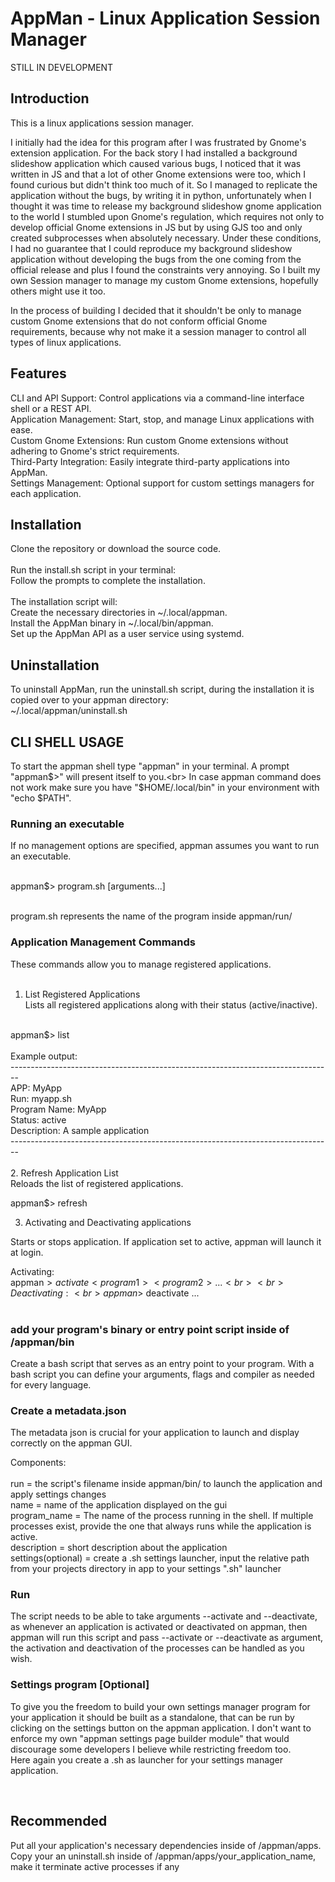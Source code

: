 # AppMan - Linux Application Session Manager

STILL IN DEVELOPMENT

## Introduction

This is a linux applications session manager.

I initially had the idea for this program after I was frustrated by Gnome's extension application. For the back story I had installed a background slideshow application which caused various bugs, I noticed that it was written in JS and that a lot of other Gnome extensions were too, which I found curious but didn't think too much of it. So I managed to replicate the application without the bugs, by writing it in python, unfortunately when I thought it was time to release my background slideshow gnome application to the world I stumbled upon Gnome's regulation, which requires not only to develop official Gnome extensions in JS but by using GJS too and only created subprocesses when absolutely necessary. Under these conditions, I had no guarantee that I could reproduce my background slideshow application without developing the bugs from the one coming from the official release and plus I found the constraints very annoying. So I built my own Session manager to manage my custom Gnome extensions, hopefully others might use it too.

In the process of building I decided that it shouldn't be only to manage custom Gnome extensions that do not conform official Gnome requirements, because why not make it a session manager to control all types of linux applications.

## Features

CLI and API Support: Control applications via a command-line interface shell or a REST API.<br>
Application Management: Start, stop, and manage Linux applications with ease.<br>
Custom Gnome Extensions: Run custom Gnome extensions without adhering to Gnome's strict requirements.<br>
Third-Party Integration: Easily integrate third-party applications into AppMan.<br>
Settings Management: Optional support for custom settings managers for each application.<br>

## Installation

Clone the repository or download the source code.<br>
<br>
Run the install.sh script in your terminal:<br>
Follow the prompts to complete the installation.<br>
<br>
The installation script will:<br>
Create the necessary directories in ~/.local/appman.<br>
Install the AppMan binary in ~/.local/bin/appman.<br>
Set up the AppMan API as a user service using systemd.<br>

## Uninstallation

To uninstall AppMan, run the uninstall.sh script, during the installation it is copied over to your appman directory:<br>
~/.local/appman/uninstall.sh<br>

## CLI SHELL USAGE

To start the appman shell type "appman" in your terminal. A prompt "appman$>" will present itself to you.<br>
In case appman command does not work make sure you have "$HOME/.local/bin" in your environment with "echo $PATH".

### Running an executable

If no management options are specified, appman assumes you want to run an executable.<br><br>

appman$> program.sh [arguments...]<br><br>

program.sh represents the name of the program inside appman/run/<br>

### Application Management Commands

These commands allow you to manage registered applications.<br>
<br>
1. List Registered Applications<br>
Lists all registered applications along with their status (active/inactive).<br>
<br>
appman$> list<br>
<br>
Example output:<br>
--------------------------------------------------------------------------------<br>
APP: MyApp<br>
Run: myapp.sh<br>
Program Name: MyApp<br>
Status: active<br>
Description: A sample application<br>
--------------------------------------------------------------------------------<br>
<br>
2. Refresh Application List<br>
Reloads the list of registered applications.<br>

appman$> refresh<br>

3. Activating and Deactivating applications

Starts or stops application. If application set to active, appman will launch it at login.<br>

Activating:<br>
appman$> activate <program1> <program2> ...<br>
<br>
Deactivating:<br>
appman$> deactivate <program1> <program2> ...<br>
<br>

### add your program's binary or entry point script inside of /appman/bin

Create a bash script that serves as an entry point to your program. With a bash script you can define your arguments, flags and compiler as needed for every language.<br>

### Create a metadata.json

The metadata json is crucial for your application to launch and display correctly on the appman GUI.<br>

Components:<br>
<br>
run = the script's filename inside appman/bin/ to launch the application and apply settings changes<br>
name = name of the application displayed on the gui<br>
program_name = The name of the process running in the shell. If multiple processes exist, provide the one that always runs while the application is active.<br>
description = short description about the application<br>
settings(optional) = create a .sh settings launcher, input the relative path from your projects directory in app to your settings ".sh" launcher<br>

### Run

The script needs to be able to take arguments --activate and --deactivate, as whenever an application is activated or deactivated on appman, then appman will run this script and pass --activate or --deactivate as argument, the activation and deactivation of the processes can be handled as you wish.<br>

### Settings program [Optional]
To give you the freedom to build your own settings manager program for your application it should be built as a standalone, that can be run by clicking on the settings button on the appman application. I don't want to enforce my own "appman settings page builder module" that would discourage some developers I believe while restricting freedom too.<br>
Here again you create a .sh as launcher for your settings manager application.<br>
<!-- If you want to make it match the design of appman look at the "Design Guide" section in this README --><br>

## Recommended
Put all your application's necessary dependencies inside of /appman/apps.
Copy your an uninstall.sh inside of /appman/apps/your_application_name, make it terminate active processes if any

